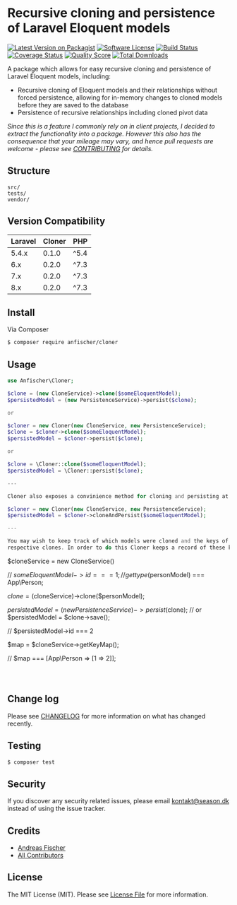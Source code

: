 # Recursive cloning and persistence of Laravel Eloquent models

[![Latest Version on Packagist][ico-version]][link-packagist]
[![Software License][ico-license]](LICENSE.md)
[![Build Status][ico-travis]][link-travis]
[![Coverage Status][ico-scrutinizer]][link-scrutinizer]
[![Quality Score][ico-code-quality]][link-code-quality]
[![Total Downloads][ico-downloads]][link-downloads]

A package which allows for easy recursive cloning and persistence of Laravel Eloquent models, including:
- Recursive cloning of Eloquent models and their relationships without forced persistence, allowing for in-memory changes to cloned models before they are saved to the database
- Persistence of recursive relationships including cloned pivot data

_Since this is a feature I commonly rely on in client projects, I decided to extract the functionality into a package.
However this also has the consequence that your mileage may vary, and hence pull requests are welcome - please see [CONTRIBUTING](CONTRIBUTING.md) for details._


## Structure

```
src/
tests/
vendor/
```

## Version Compatibility

 Laravel  | Cloner    | PHP
:---------|:----------|:---------
 5.4.x    | 0.1.0     | ^5.4
 6.x      | 0.2.0     | ^7.3
 7.x      | 0.2.0     | ^7.3
 8.x      | 0.2.0     | ^7.3

## Install

Via Composer

``` bash
$ composer require anfischer/cloner
```

## Usage

``` php
use Anfischer\Cloner;

$clone = (new CloneService)->clone($someEloquentModel);
$persistedModel = (new PersistenceService)->persist($clone);

or

$cloner = new Cloner(new CloneService, new PersistenceService);
$clone = $cloner->clone($someEloquentModel);
$persistedModel = $cloner->persist($clone);

or

$clone = \Cloner::clone($someEloquentModel);
$persistedModel = \Cloner::persist($clone);

---

Cloner also exposes a convinience method for cloning and persisting at the same time:

$cloner = new Cloner(new CloneService, new PersistenceService);
$persistedModel = $cloner->cloneAndPersist($someEloquentModel);

---

You may wish to keep track of which models were cloned and the keys of their
respective clones. In order to do this Cloner keeps a record of these keys.

```
$cloneService = new CloneService()

// $someEloquentModel->id === 1;
// gettype($personModel) === App\Person;

$clone = ($cloneService)->clone($personModel);

$persistedModel = (new PersistenceService)->persist($clone);
// or
$persistedModel = $clone->save();

// $persistedModel->id === 2

$map = $cloneService->getKeyMap();

// $map === [App\Person => [1 => 2]];
```



```

## Change log

Please see [CHANGELOG](CHANGELOG.md) for more information on what has changed recently.

## Testing

``` bash
$ composer test
```

## Security

If you discover any security related issues, please email kontakt@season.dk instead of using the issue tracker.

## Credits

- [Andreas Fischer][link-author]
- [All Contributors][link-contributors]

## License

The MIT License (MIT). Please see [License File](LICENSE.md) for more information.

[ico-version]: https://img.shields.io/packagist/v/anfischer/cloner.svg?style=flat-square
[ico-license]: https://img.shields.io/badge/license-MIT-brightgreen.svg?style=flat-square
[ico-travis]: https://img.shields.io/travis/anfischer/cloner/master.svg?style=flat-square
[ico-scrutinizer]: https://img.shields.io/scrutinizer/coverage/g/anfischer/cloner.svg?style=flat-square
[ico-code-quality]: https://img.shields.io/scrutinizer/g/anfischer/cloner.svg?style=flat-square
[ico-downloads]: https://img.shields.io/packagist/dt/anfischer/cloner.svg?style=flat-square

[link-packagist]: https://packagist.org/packages/anfischer/cloner
[link-travis]: https://travis-ci.org/anfischer/cloner
[link-scrutinizer]: https://scrutinizer-ci.com/g/anfischer/cloner/code-structure
[link-code-quality]: https://scrutinizer-ci.com/g/anfischer/cloner
[link-downloads]: https://packagist.org/packages/anfischer/cloner
[link-author]: https://github.com/anfischer
[link-contributors]: ../../contributors
